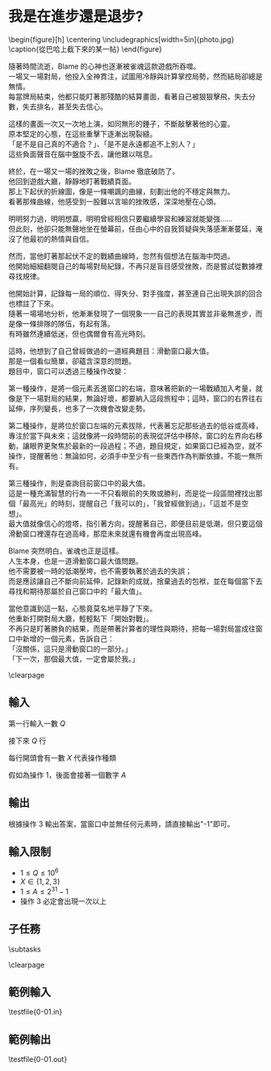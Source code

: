 # 我是在進步還是退步?

\begin{figure}[h]
\centering
\includegraphics[width=5in]{photo.jpg}
\caption{從巴哈上截下來的某一帖}
\end{figure}

隨著時間流逝，Blame 的心神也逐漸被雀魂這款遊戲所吞噬。  
一場又一場對局，他投入全神貫注，試圖用冷靜與計算掌控局勢，然而結局卻總是無情。  
每當牌局結束，他都只能盯著那殘酷的結算畫面，看著自己被狠狠擊飛，失去分數，失去排名，甚至失去信心。  

這樣的畫面一次又一次地上演，如同無形的錘子，不斷敲擊著他的心靈。  
原本堅定的心態，在這些重擊下逐漸出現裂縫。  
「是不是自己真的不適合？」、「是不是永遠都追不上別人？」  
這些負面聲音在腦中盤旋不去，讓他難以喘息。  

終於，在一場又一場的挫敗之後，Blame 徹底破防了。  
他回到遊戲大廳，靜靜地盯著戰績頁面。  
那上下起伏的折線圖，像是一條嘲諷的曲線，刻劃出他的不穩定與無力。  
看著那條曲線，他感受到一股難以言喻的挫敗感，深深地壓在心頭。  

明明努力過，明明想贏，明明曾經相信只要繼續學習和練習就能變強……  
但此刻，他卻只能無聲地坐在螢幕前，任由心中的自我質疑與失落感漸漸蔓延，淹沒了他最初的熱情與自信。

然而，當他盯著那起伏不定的戰績曲線時，忽然有個想法在腦海中閃過。  
他開始細細翻閱自己的每場對局紀錄，不再只是盲目感受挫敗，而是嘗試從數據裡尋找規律。  

他開始計算，記錄每一局的順位、得失分、對手強度，甚至連自己出現失誤的回合也標註了下來。  
隨著一場場地分析，他漸漸發現了一個現象㇐㇐自己的表現其實並非毫無進步，而是像一條排隊的隊伍，有起有落。  
有時雖然連續低迷，但也偶爾會有高光時刻。  

這時，他想到了自己曾經做過的一道經典題目：滑動窗口最大值。  
那是一個看似簡單，卻蘊含深意的問題。  
題目中，窗口可以透過三種操作改變：  

第一種操作，是將一個元素丟進窗口的右端，意味著把新的一場戰績加入考量，就像是下一場對局的結果，無論好壞，都要納入這段旅程中；這時，窗口的右界往右延伸，序列變長，也多了一次機會改變走勢。  

第二種操作，是將位於窗口左端的元素拔除，代表著忘記那些過去的低谷或高峰，專注於當下與未來；這就像將一段時間前的表現從評估中移除，窗口的左界向右移動，讓眼界更聚焦於最新的一段過程；不過，題目規定，如果窗口已經為空，就不操作，提醒著他：無論如何，必須手中至少有一些東西作為判斷依據，不能一無所有。  

第三種操作，則是查詢目前窗口中的最大值。  
這是一種充滿智慧的行為㇐㇐不只看眼前的失敗或勝利，而是從一段區間裡找出那個「最高光」的時刻，提醒自己「我可以的」，「我曾經做到過」，「這並不是空想」。  
最大值就像信心的燈塔，指引著方向，提醒著自己，即便目前是低潮，但只要這個滑動窗口裡還存在過高峰，那麼未來就還有機會再度出現高峰。  

Blame 突然明白，雀魂也正是這樣。  
人生本身，也是一道滑動窗口最大值問題。  
他不需要被一時的低潮壓垮，也不需要執著於過去的失誤；  
而是應該讓自己不斷向前延伸，記錄新的成就，捨棄過去的包袱，並在每個當下去尋找和期待那屬於自己窗口中的「最大值」。  

當他意識到這一點，心態竟莫名地平靜了下來。  
他重新打開對局大廳，輕輕點下「開始對戰」。  
不再只是盯著勝負的結果，而是帶著計算者的理性與期待，把每一場對局當成往窗口中新增的一個元素，告訴自己：  
「沒關係，這只是滑動窗口的一部分。」  
「下一次，那個最大值，一定會屬於我。」

\clearpage

## 輸入
第一行輸入一數 $Q$

接下來 $Q$ 行

每行開頭會有一數 $X$ 代表操作種類

假如為操作 $1$，後面會接著一個數字 $A$

## 輸出
根據操作 $3$ 輸出答案，當窗口中並無任何元素時，請直接輸出"-1"即可。

## 輸入限制
 - $1 \le Q \le 10^6$
 - $X \in \{1, 2, 3\}$
 - $1 \le A \le 2^{31}-1$
 - 操作 $3$ 必定會出現一次以上

## 子任務
\subtasks

\clearpage

## 範例輸入
\testfile{0-01.in}

## 範例輸出
\testfile{0-01.out}
